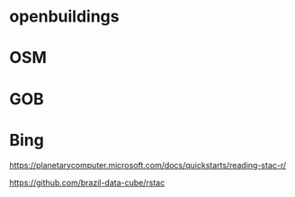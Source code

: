 # openbuildings

# OSM

# GOB

# Bing

https://planetarycomputer.microsoft.com/docs/quickstarts/reading-stac-r/

https://github.com/brazil-data-cube/rstac